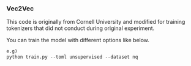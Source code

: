 ### Vec2Vec
This code is originally from Cornell University and modified for training tokenizers that did not conduct during original experiment.

You can train the model with different options like below.
```markdown
e.g)
python train.py --toml unsupervised --dataset nq
```